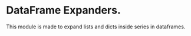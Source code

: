 # DataFrame Expanders.

This module is made to expand lists and dicts inside series in dataframes. 

